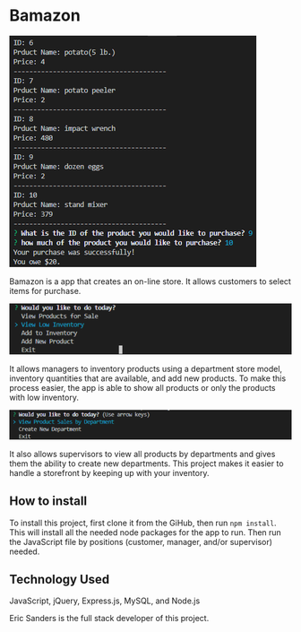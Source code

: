 # Bamazon

![Customer](/mdImages/Screenshot5.png)

Bamazon is a app that creates an on-line store.  It allows customers to select items for purchase. 

![Manager](/mdImages/Screenshot6.png) 

It allows managers to inventory products using a department store model, inventory quantities that are available, and add new products.  To make this process easier, the app is able to show all products or only the products with low inventory.  

![Supervisor](/mdImages/Screenshot7.png)

It also allows supervisors to view all products by departments and gives them the ability to create new departments.  This project makes it easier to handle a storefront by keeping up with your inventory.  

## How to install
To install this project, first clone it from the GiHub, then run `npm install`.  This will install all the needed node packages for the app to run.  Then run the JavaScript file by positions (customer, manager, and/or supervisor) needed.  

## Technology Used
JavaScript, jQuery, Express.js, MySQL, and Node.js

Eric Sanders is the full stack developer of this project.

